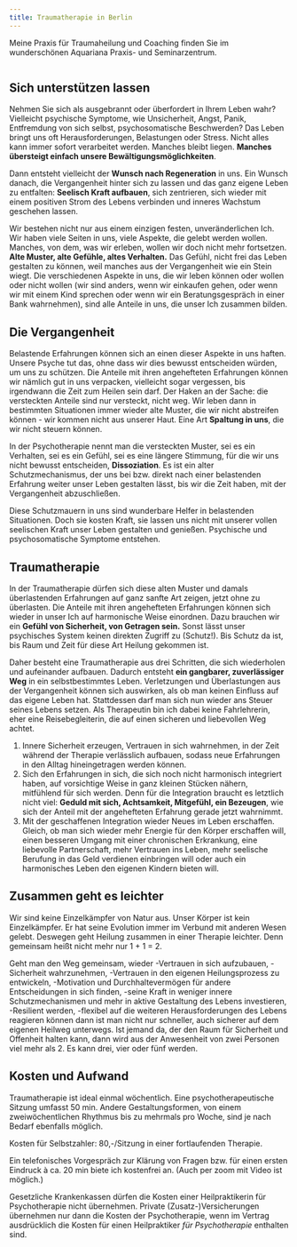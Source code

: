 ```yaml
---
title: Traumatherapie in Berlin 
---
```


Meine Praxis für Traumaheilung und Coaching finden Sie im wunderschönen Aquariana Praxis- und Seminarzentrum. 

![]()


## Sich unterstützen lassen
Nehmen Sie sich als ausgebrannt oder überfordert in Ihrem Leben wahr? Vielleicht psychische Symptome, wie Unsicherheit, Angst, Panik, Entfremdung von sich selbst, psychosomatische Beschwerden? Das Leben bringt uns oft Herausforderungen, Belastungen oder Stress. Nicht alles kann immer sofort verarbeitet werden. Manches bleibt liegen. **Manches übersteigt einfach unsere Bewältigungsmöglichkeiten**. 


Dann entsteht vielleicht der **Wunsch nach Regeneration** in uns. Ein Wunsch danach, die Vergangenheit hinter sich zu lassen und das ganz eigene Leben zu entfalten: **Seelisch Kraft aufbauen**, sich zentrieren, sich wieder mit einem positiven Strom des Lebens verbinden und inneres Wachstum geschehen lassen. 


Wir bestehen nicht nur aus einem einzigen festen, unveränderlichen Ich. Wir haben viele Seiten in uns, viele Aspekte, die gelebt werden wollen. Manches, von dem, was wir erleben, wollen wir doch nicht mehr fortsetzen. **Alte Muster, alte Gefühle, altes Verhalten.** Das Gefühl, nicht frei das Leben gestalten zu können, weil manches aus der Vergangenheit wie ein Stein wiegt. Die verschiedenen Aspekte in uns, die wir leben können oder wollen oder nicht wollen (wir sind anders, wenn wir einkaufen gehen, oder wenn wir mit einem Kind sprechen oder wenn wir ein Beratungsgespräch in einer Bank wahrnehmen), sind alle Anteile in uns, die unser Ich zusammen bilden. 


## Die Vergangenheit 
Belastende Erfahrungen können sich an einen dieser Aspekte in uns haften. Unsere Psyche tut das, ohne dass wir dies bewusst entscheiden würden, um uns zu schützen. Die Anteile mit ihren angehefteten Erfahrungen können wir nämlich gut in uns verpacken, vielleicht sogar vergessen, bis irgendwann die Zeit zum Heilen sein darf. Der Haken an der Sache: die versteckten Anteile sind nur versteckt, nicht weg. Wir leben dann in bestimmten Situationen immer wieder alte Muster, die wir nicht abstreifen können - wir kommen nicht aus unserer Haut. Eine Art **Spaltung in uns**, die wir nicht steuern können. 


In der Psychotherapie nennt man die versteckten Muster, sei es ein Verhalten, sei es ein Gefühl, sei es eine längere Stimmung, für die wir uns nicht bewusst entscheiden, **Dissoziation**. Es ist ein alter Schutzmechanismus, der uns bei bzw. direkt nach einer belastenden Erfahrung weiter unser Leben gestalten lässt, bis wir die Zeit haben, mit der Vergangenheit abzuschließen. 


Diese Schutzmauern in uns sind wunderbare Helfer in belastenden Situationen. Doch sie kosten Kraft, sie lassen uns nicht mit unserer vollen seelischen Kraft unser Leben gestalten und genießen. Psychische und psychosomatische Symptome entstehen. 


## Traumatherapie 
In der Traumatherapie dürfen sich diese alten Muster und damals überlastenden Erfahrungen auf ganz sanfte Art zeigen, jetzt ohne zu überlasten. Die Anteile mit ihren angehefteten Erfahrungen können sich wieder in unser Ich auf harmonische Weise einordnen. Dazu brauchen wir ein **Gefühl von Sicherheit, von Getragen sein.** Sonst lässt unser psychisches System keinen direkten Zugriff zu (Schutz!). Bis Schutz da ist, bis Raum und Zeit für diese Art Heilung gekommen  ist. 


Daher besteht eine Traumatherapie aus drei Schritten, die sich wiederholen und aufeinander aufbauen. Dadurch entsteht **ein gangbarer, zuverlässiger Weg** in ein selbstbestimmtes Leben. Verletzungen und Überlastungen aus der Vergangenheit können sich auswirken, als ob man keinen Einfluss auf das eigene Leben hat. Stattdessen darf man sich nun wieder ans Steuer seines Lebens setzen. Als Therapeutin bin ich dabei keine Fahrlehrerin, eher eine Reisebegleiterin, die auf einen sicheren und liebevollen Weg achtet. 
1. Innere Sicherheit erzeugen, Vertrauen in sich wahrnehmen, in der Zeit während der Therapie verlässlich aufbauen, sodass neue Erfahrungen in den Alltag hineingetragen werden können. 
2. Sich den Erfahrungen in sich, die sich noch nicht harmonisch integriert haben, auf vorsichtige Weise in ganz kleinen Stücken nähern, mitfühlend für sich werden. Denn für die Integration braucht es letztlich nicht viel: **Geduld mit sich, Achtsamkeit, Mitgefühl, ein Bezeugen**, wie sich der Anteil mit der angehefteten Erfahrung gerade jetzt wahrnimmt. 
3. Mit der geschaffenen Integration wieder Neues im Leben erschaffen. Gleich, ob man sich wieder mehr Energie für den Körper erschaffen will, einen besseren Umgang mit einer chronischen Erkrankung, eine liebevolle Partnerschaft, mehr Vertrauen ins Leben, mehr seelische Berufung in das Geld verdienen einbringen will oder auch ein harmonisches Leben den eigenen Kindern bieten will. 


## Zusammen geht es leichter
Wir sind keine Einzelkämpfer von Natur aus. Unser Körper ist kein Einzelkämpfer. Er hat seine Evolution immer im Verbund mit anderen Wesen gelebt. Deswegen geht Heilung zusammen in einer Therapie leichter. Denn gemeinsam heißt nicht mehr nur 1 + 1 = 2. 


Geht man den Weg gemeinsam, wieder 
-Vertrauen in sich aufzubauen, 
-Sicherheit wahrzunehmen, 
-Vertrauen in den eigenen Heilungsprozess zu entwickeln, 
-Motivation und Durchhaltevermögen für andere Entscheidungen in sich finden, 
-seine Kraft in weniger innere Schutzmechanismen und mehr in aktive Gestaltung des Lebens investieren,
-Resilient werden,
-flexibel auf die weiteren Herausforderungen des Lebens reagieren können
dann ist man nicht nur schneller, auch sicherer auf dem eigenen Heilweg unterwegs. Ist jemand da, der den Raum für Sicherheit und Offenheit halten kann, dann wird aus der Anwesenheit von zwei Personen viel mehr als 2. Es kann drei, vier oder fünf werden.
 


## Kosten und Aufwand
Traumatherapie ist ideal einmal wöchentlich. Eine psychotherapeutische Sitzung umfasst 50 min. Andere Gestaltungsformen, von einem zweiwöchentlichen Rhythmus bis zu mehrmals pro Woche, sind je nach Bedarf ebenfalls möglich. 


Kosten für Selbstzahler:  80,-/Sitzung in einer fortlaufenden Therapie. 


Ein telefonisches Vorgespräch zur Klärung von Fragen bzw. für einen ersten Eindruck à ca. 20 min biete ich kostenfrei an. (Auch per zoom mit Video ist möglich.)


Gesetzliche Krankenkassen dürfen die Kosten einer Heilpraktikerin für Psychotherapie nicht übernehmen. Private (Zusatz-)Versicherungen übernehmen nur dann die Kosten der Psychotherapie, wenn im Vertrag ausdrücklich die Kosten für einen Heilpraktiker *für Psychotherapie* enthalten sind. 
